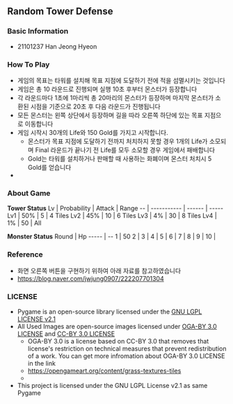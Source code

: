 ## Random Tower Defense
### Basic Information
* 21101237 Han Jeong Hyeon

### How To Play
* 게임의 목표는 타워를 설치해 목표 지점에 도달하기 전에 적을 섬멸시키는 것입니다
* 게임은 총 10 라운드로 진행되며 실행 10초 후부터 몬스터가 등장합니다
* 각 라운드마다 1초에 1마리씩 총 20마리의 몬스터가 등장하며 마지막 몬스터가 소환된 시점을 기준으로 20초 후 다음 라운드가 진행됩니다
* 모든 몬스터는 왼쪽 상단에서 등장하며 길을 따라 오른쪽 하단에 있는 목표 지점으로 이동합니다
* 게임 시작시 30개의 Life와 150 Gold를 가지고 시작합니다.
  * 몬스터가 목표 지점에 도달하기 전까지 처치하지 못할 경우 1개의 Life가 소모되며 Final 라운드가 끝나기 전 Life를 모두 소모할 경우 게임에서 패배합니다
  * Gold는 타워를 설치하거나 판매할 때 사용하는 화폐이며 몬스터 처치시 5 Gold를 얻습니다
* 
### About Game
**Tower Status**
Lv | Probability | Attack | Range
-- | ----------- | ------ | -----
Lv1 | 50% | 5 | 4 Tiles
Lv2 | 45% | 10 | 6 Tiles
Lv3 | 4% | 30 | 8 Tiles
Lv4 | 1% | 50 | All

**Monster Status**
Round | Hp
----- | --
1 | 50
2 |
3 |
4 |
5 |
6 |
7 |
8 |
9 |
10 |

### 

### Reference
* 화면 오른쪽 버튼을 구현하기 위하여 아래 자료를 참고하였습니다
* https://blog.naver.com/jwjung0907/222207701304

### LICENSE
* Pygame is an open-source library licensed under the [GNU LGPL LICENSE v2.1](https://www.pygame.org/docs/LGPL.txt)
* All Used Images are open-source images licensed under [OGA-BY 3.0 LICENSE](https://static.opengameart.org/OGA-BY-3.0.txt) and [CC-BY 3.0 LICENSE](https://creativecommons.org/licenses/by/3.0/)
  * OGA-BY 3.0 is a license based on CC-BY 3.0 that removes that license's restriction on technical measures that prevent redistribution of a work. You can get more infromation about OGA-BY 3.0 LICENSE in the link
  * https://opengameart.org/content/grass-textures-tiles
  * 
* This project is licensed under the GNU LGPL License v2.1 as same Pygame
